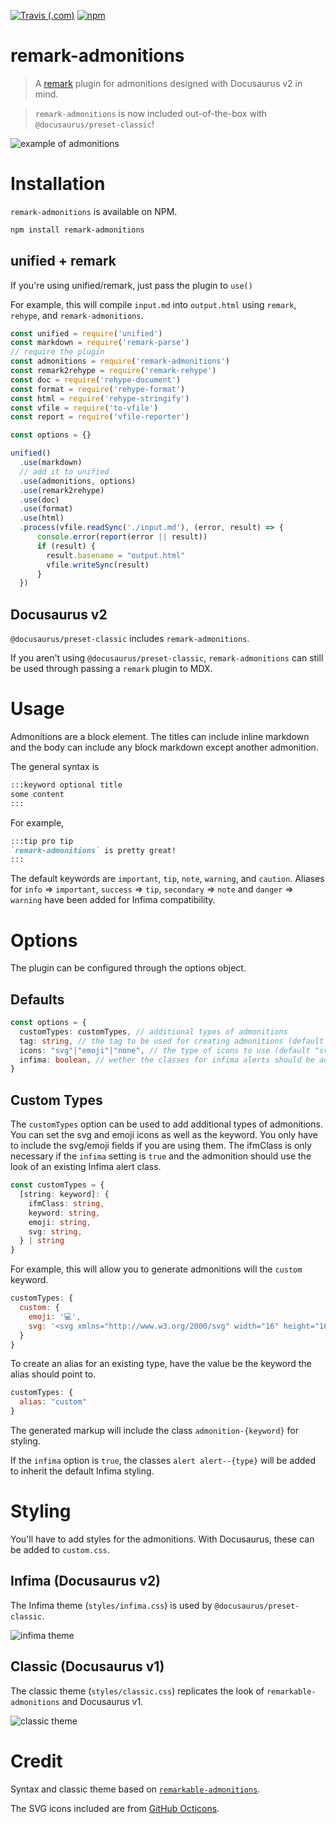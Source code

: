 [![Travis (.com)](https://img.shields.io/travis/com/elviswolcott/remark-admonitions?logo=travis)](https://travis-ci.com/elviswolcott/remark-admonitions)
[![npm](https://img.shields.io/npm/v/remark-admonitions?label=remark-admonitions&logo=npm)](https://www.npmjs.com/package/remark-admonitions)
# remark-admonitions

> A [remark](https://github.com/remarkjs/remark) plugin for admonitions designed with Docusaurus v2 in mind.

> `remark-admonitions` is now included out-of-the-box with `@docusaurus/preset-classic`!

![example of admonitions](/assets/hero.png)

# Installation

`remark-admonitions` is available on NPM.

```bash
npm install remark-admonitions
```

## unified + remark
If you're using unified/remark, just pass the plugin to `use()`

For example, this will compile `input.md` into `output.html` using `remark`, `rehype`, and `remark-admonitions`.

```javascript
const unified = require('unified')
const markdown = require('remark-parse')
// require the plugin
const admonitions = require('remark-admonitions')
const remark2rehype = require('remark-rehype')
const doc = require('rehype-document')
const format = require('rehype-format')
const html = require('rehype-stringify')
const vfile = require('to-vfile')
const report = require('vfile-reporter')

const options = {}

unified()
  .use(markdown)
  // add it to unified
  .use(admonitions, options)
  .use(remark2rehype)
  .use(doc)
  .use(format)
  .use(html)
  .process(vfile.readSync('./input.md'), (error, result) => {
      console.error(report(error || result))
      if (result) {
        result.basename = "output.html"
        vfile.writeSync(result)
      }
  })
```

## Docusaurus v2

`@docusaurus/preset-classic` includes `remark-admonitions`.

If you aren't using `@docusaurus/preset-classic`, `remark-admonitions` can still be used through passing a `remark` plugin to MDX. 
# Usage

Admonitions are a block element. 
The titles can include inline markdown and the body can include any block markdown except another admonition.

The general syntax is

```markdown
:::keyword optional title
some content
:::
```

For example,

```markdown
:::tip pro tip
`remark-admonitions` is pretty great!
:::
```


The default keywords are `important`, `tip`, `note`, `warning`, and `caution`.
Aliases for `info` => `important`, `success` => `tip`, `secondary` => `note` and `danger` => `warning` have been added for Infima compatibility.

# Options

The plugin can be configured through the options object.

## Defaults

```ts
const options = {
  customTypes: customTypes, // additional types of admonitions
  tag: string, // the tag to be used for creating admonitions (default ":::")
  icons: "svg"|"emoji"|"none", // the type of icons to use (default "svg")
  infima: boolean, // wether the classes for infima alerts should be added to the markup
}
```

## Custom Types

The `customTypes` option can be used to add additional types of admonitions. You can set the svg and emoji icons as well as the keyword. You only have to include the svg/emoji fields if you are using them. 
The ifmClass is only necessary if the `infima` setting is `true` and the admonition should use the look of an existing Infima alert class.

```ts
const customTypes = {
  [string: keyword]: {
    ifmClass: string,
    keyword: string,
    emoji: string,
    svg: string,
  } | string
}
```

For example, this will allow you to generate admonitions will the `custom` keyword.

```js
customTypes: {
  custom: {
    emoji: '💻',
    svg: '<svg xmlns="http://www.w3.org/2000/svg" width="16" height="16" viewBox="0 0 16 16"><path fill-rule="evenodd" d="M15 2H1c-.55 0-1 .45-1 1v9c0 .55.45 1 1 1h5.34c-.25.61-.86 1.39-2.34 2h8c-1.48-.61-2.09-1.39-2.34-2H15c.55 0 1-.45 1-1V3c0-.55-.45-1-1-1zm0 9H1V3h14v8z"></path></svg>'
  }
}
```

To create an alias for an existing type, have the value be the keyword the alias should point to.

```js
customTypes: {
  alias: "custom"
}
```

The generated markup will include the class `admonition-{keyword}` for styling.

If the `infima` option is `true`, the classes `alert alert--{type}` will be added to inherit the default Infima styling.

# Styling

You'll have to add styles for the admonitions. With Docusaurus, these can be added to `custom.css`. 

## Infima (Docusaurus v2)

The Infima theme (`styles/infima.css`) is used by `@docusaurus/preset-classic`.

![infima theme](assets/infima.png)

## Classic (Docusaurus v1)

The classic theme (`styles/classic.css`) replicates the look of `remarkable-admonitions` and Docusaurus v1.

![classic theme](/assets/classic.png)

# Credit

Syntax and classic theme based on [`remarkable-admonitions`](https://github.com/favoloso/remarkable-admonitions).

The SVG icons included are from [GitHub Octicons](https://octicons.github.com).
